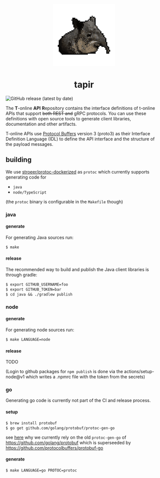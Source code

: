 <div align="center">
  <img src="doku/tapir.png" height="200" alt="tapir"/>
   <h1>tapir</h1>
</div>

![GitHub release (latest by date)](https://img.shields.io/github/v/release/stroeer/tapir?style=flat-square)

The **T**-online **API** **R**epository contains the interface definitions of t-online APIs that support ~~both REST and~~ gRPC protocols. You can use these definitions with open source tools to generate client libraries, documentation and other artifacts.

T-online APIs use [Protocol Buffers](https://github.com/google/protobuf) version 3 (proto3) as their Interface Definition Language (IDL) to define the API interface and the structure of the payload messages.

## building

We use [stroeer/protoc-dockerized](https://hub.docker.com/repository/docker/stroeer/protoc-dockerized) as `protoc` which currently supports generating code for

- `java`
- `node/TypeScript`

(the `protoc` binary is configurable in the `Makefile` though)

### java

#### generate

For generating Java sources run:

```bash
$ make
```

#### release

The recommended way to build and publish the Java client libraries is through gradle:

```shell script
$ export GITHUB_USERNAME=foo
$ export GITHUB_TOKEN=bar
$ cd java && ./gradlew publish
```

### node

#### generate

For generating node sources run:

```bash
$ make LANGUAGE=node
```

#### release

TODO

(Login to github packages for `npm publish` is done via the actions/setup-node@v1 which writes a .npmrc file with the token from the secrets)

### go

Generating go code is currently not part of the CI and release process.

#### setup

```shell script
$ brew install protobuf
$ go get github.com/golang/protobuf/protoc-gen-go
```

see [here](https://github.com/protocolbuffers/protobuf-go/releases/tag/v1.20.0#v1.20-grpc-support)
why we currently rely on the old `protoc-gen-go` of https://github.com/golang/protobuf which is superseeded by https://github.com/protocolbuffers/protobuf-go

#### generate

```shell script
$ make LANGUAGE=go PROTOC=protoc
```
